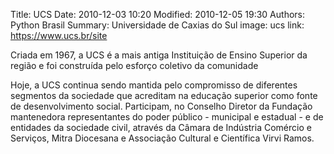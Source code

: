 Title: UCS
Date: 2010-12-03 10:20
Modified: 2010-12-05 19:30
Authors: Python Brasil
Summary: Universidade de Caxias do Sul
image: ucs
link: https://www.ucs.br/site
<!-- image: /images/patrocinio_medio.png
image: /images/patrocinio_grande.png -->

Criada em 1967, a UCS é a mais antiga Instituição de Ensino Superior da região e foi construída pelo esforço coletivo da comunidade

Hoje, a UCS continua sendo mantida pelo compromisso de diferentes segmentos da sociedade que acreditam na educação superior como fonte de desenvolvimento social. Participam, no Conselho Diretor da Fundação mantenedora representantes do poder público - municipal e estadual - e de entidades da sociedade civil, através da Câmara de Indústria Comércio e Serviços, Mitra Diocesana e Associação Cultural e Científica Virvi Ramos.
